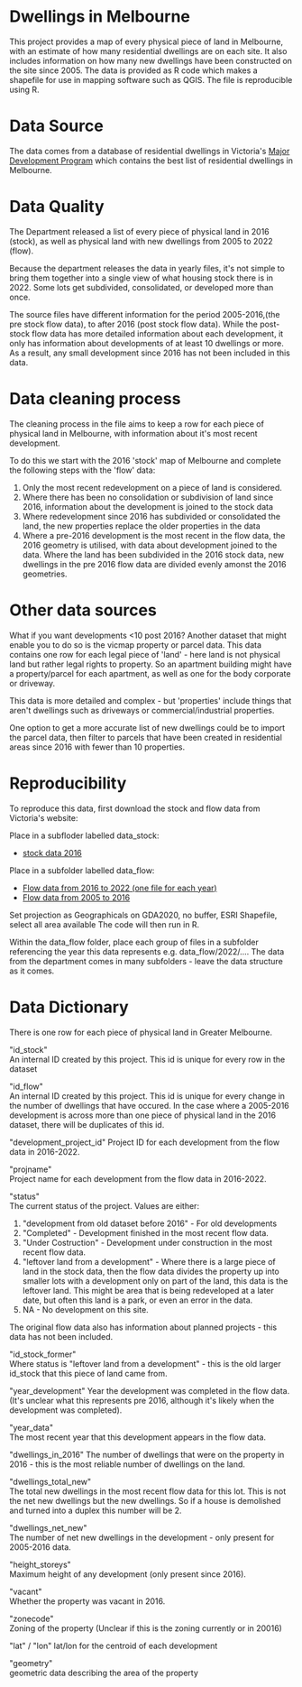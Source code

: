 # Dwellings in Melbourne

This project provides a map of every physical piece of land in Melbourne, with an estimate of how many residential dwellings are on each site. It also includes information on how many new dwellings have been constructed on the site since 2005. The data is provided as R code which makes a shapefile for use in mapping software such as QGIS. The file is reproducible using R.  

# Data Source

The data comes from a database of residential dwellings in Victoria's [Major Development Program](https://www.planning.vic.gov.au/guides-and-resources/data-and-insights/urban-development-program/urban-development-program-2022-metropolitan-melbourne/major-redevelopment) which contains the best list of residential dwellings in Melbourne. 

# Data Quality

The Department released a list of every piece of physical land in 2016 (stock), as well as physical land with new dwellings from 2005 to 2022 (flow). 

Because the department releases the data in yearly files, it's not simple to bring them together into a single view of what housing stock there is in 2022. Some lots get subdivided, consolidated, or developed more than once. 

The source files have different information for the period 2005-2016,(the pre stock flow data), to after 2016 (post stock flow data). While the post-stock flow data has more detailed information about each development, it only has information about developments of at least 10 dwellings or more. As a result, any small development since 2016 has not been included in this data. 

# Data cleaning process

The cleaning process in the file aims to keep a row for each piece of physical land in Melbourne, with information about it's most recent development. 

To do this we start with the 2016 'stock' map of Melbourne and complete the following steps with the 'flow' data: 
1) Only the most recent redevelopment on a piece of land is considered. 
2) Where there has been no consolidation or subdivision of land since 2016, information about the development is joined to the stock data
3) Where redevelopment since 2016 has subdivided or consolidated the land, the new properties replace the older properties in the data
4) Where a pre-2016 development is the most recent in the flow data, the 2016 geometry is utilised, with data about development joined to the data. Where the land has been subdivided in the 2016 stock data, new dwellings in the pre 2016 flow data are divided evenly amonst the 2016 geometries. 

# Other data sources

What if you want developments <10 post 2016? Another dataset that might enable you to do so is the vicmap property or parcel data. This data contains one row for each legal piece of 'land' - here land is not physical land but rather legal rights to property. So an apartment building might have a property/parcel for each apartment, as well as one for the body corporate or driveway. 

This data is more detailed and complex - but 'properties' include things that aren't dwellings such as driveways or commercial/industrial properties. 

One option to get a more accurate list of new dwellings could be to import the parcel data, then filter to parcels that have been created in residential areas since 2016 with fewer than 10 properties.

# Reproducibility

To reproduce this data, first download the stock and flow data from Victoria's website: 

Place in a subfloder labelled data_stock:
* [stock data 2016](https://datashare.maps.vic.gov.au/search?q=uuid%3Dec2429b3-0ad5-50ff-affb-b12f7803a73f)

Place in a subfolder labelled data_flow:
* [Flow data from 2016 to 2022 (one file for each year)](https://datashare.maps.vic.gov.au/search?q=Major%20Redevelopment%20Sites)
* [Flow data from 2005 to 2016](https://datashare.maps.vic.gov.au/search?q=uuid%3D9893c72d-f85f-57ea-ab2c-076ca6f9c758)

Set projection as Geographicals on GDA2020, no buffer, ESRI Shapefile, select all area available
The code will then run in R. 

Within the data_flow folder, place each group of files in a subfolder referencing the year this data represents e.g. data_flow/2022/.... The data from the department comes in many subfolders - leave the data structure as it comes.  

# Data Dictionary

There is one row for each piece of physical land in Greater Melbourne. 

"id_stock"   
An internal ID created by this project. This id is unique for every row in the dataset            

"id_flow"                
An internal ID created by this project. This id is unique for every change in the number of dwellings that have occured. In the case where a 2005-2016 development is across more than one piece of physical land in the 2016 dataset, there will be duplicates of this id. 

"development_project_id" 
Project ID for each development from the flow data in 2016-2022. 

"projname"               
Project name for each development from the flow data in 2016-2022. 

"status"                 
The current status of the project. Values are either: 

1. "development from old dataset before 2016" - For old developments
2. "Completed" - Development finished in the most recent flow data.
3. "Under Costruction" - Development under construction in the most recent flow data. 
4. "leftover land from a development" - Where there is a large piece of land in the stock data, then the flow data divides the property up into smaller lots with a development only on part of the land, this data is the leftover land. This might be area that is being redeveloped at a later date, but often this land is a park, or even an error in the data. 
5. NA - No development on this site. 

The original flow data also has information about planned projects - this data has not been included. 

"id_stock_former"        
Where status is "leftover land from a development" - this is the old larger id_stock that this piece of land came from. 

"year_development"
Year the development was completed in the flow data. (It's unclear what this represents pre 2016, although it's likely when the development was completed).

"year_data"              
The most recent year that this development appears in the flow data.

"dwellings_in_2016"
The number of dwellings that were on the property in 2016 - this is the most reliable number of dwellings on the land. 

"dwellings_total_new"    
The total new dwellings in the most recent flow data for this lot. This is not the net new dwellings but the new dwellings. So if a house is demolished and turned into a duplex this number will be 2. 

"dwellings_net_new"     
The number of net new dwellings in the development - only present for 2005-2016 data.  

"height_storeys"         
Maximum height of any development (only present since 2016).

"vacant"                 
Whether the property was vacant in 2016. 
         
"zonecode"               
Zoning of the property (Unclear if this is the zoning currently or in 20016)

"lat" / "lon"
lat/lon for the centroid of each development

"geometry"               
geometric data describing the area of the property


